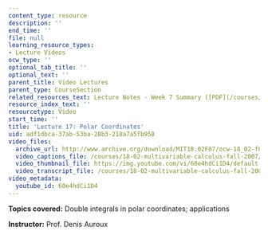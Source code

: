```yaml
---
content_type: resource
description: ''
end_time: ''
file: null
learning_resource_types:
- Lecture Videos
ocw_type: ''
optional_tab_title: ''
optional_text: ''
parent_title: Video Lectures
parent_type: CourseSection
related_resources_text: Lecture Notes - Week 7 Summary ([PDF](/courses/18-02-multivariable-calculus-fall-2007/resources/lec_week7))
resource_index_text: ''
resourcetype: Video
start_time: ''
title: 'Lecture 17: Polar Coordinates'
uid: adf1dbca-37ab-53ba-28b3-218a7a5fb958
video_files:
  archive_url: http://www.archive.org/download/MIT18.02F07/ocw-18_02-f07-lec17_300k.mp4
  video_captions_file: /courses/18-02-multivariable-calculus-fall-2007/fdbfb4da0ac25c67b184435b75a76c9b_60e4hdCi1D4.vtt
  video_thumbnail_file: https://img.youtube.com/vi/60e4hdCi1D4/default.jpg
  video_transcript_file: /courses/18-02-multivariable-calculus-fall-2007/d121837a21b59e800e738135b8597a36_60e4hdCi1D4.pdf
video_metadata:
  youtube_id: 60e4hdCi1D4
---
```


**Topics covered:** Double integrals in polar coordinates; applications

**Instructor:** Prof. Denis Auroux

